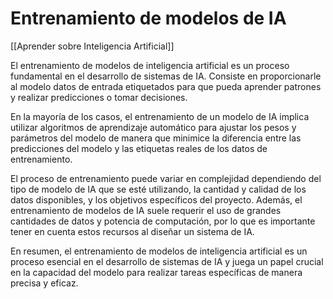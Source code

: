 # Entrenamiento de modelos de IA

[[Aprender sobre Inteligencia Artificial]]

El entrenamiento de modelos de inteligencia artificial es un proceso fundamental en el desarrollo de sistemas de IA. Consiste en proporcionarle al modelo datos de entrada etiquetados para que pueda aprender patrones y realizar predicciones o tomar decisiones. 

En la mayoría de los casos, el entrenamiento de un modelo de IA implica utilizar algoritmos de aprendizaje automático para ajustar los pesos y parámetros del modelo de manera que minimice la diferencia entre las predicciones del modelo y las etiquetas reales de los datos de entrenamiento.

El proceso de entrenamiento puede variar en complejidad dependiendo del tipo de modelo de IA que se esté utilizando, la cantidad y calidad de los datos disponibles, y los objetivos específicos del proyecto. Además, el entrenamiento de modelos de IA suele requerir el uso de grandes cantidades de datos y potencia de computación, por lo que es importante tener en cuenta estos recursos al diseñar un sistema de IA.

En resumen, el entrenamiento de modelos de inteligencia artificial es un proceso esencial en el desarrollo de sistemas de IA y juega un papel crucial en la capacidad del modelo para realizar tareas específicas de manera precisa y eficaz.
